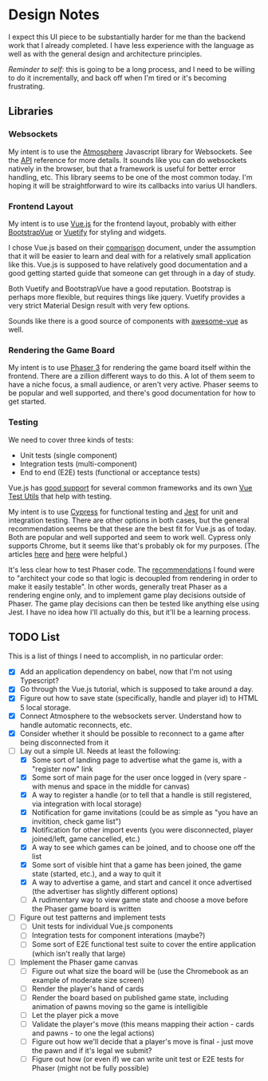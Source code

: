# Design Notes

I expect this UI piece to be substantially harder for me than the backend work
that I already completed.  I have less experience with the language as well as
with the general design and architecture principles.  

_Reminder to self:_ this is going to be a long process, and I need to be
willing to do it incrementally, and back off when I'm tired or it's becoming
frustrating.

## Libraries

### Websockets

My intent is to use the [Atmosphere](https://github.com/Atmosphere/atmosphere-javascript) Javascript
library for Websockets.  See the [API](https://github.com/Atmosphere/atmosphere/wiki/atmosphere.js-API)
reference for more details.  It sounds like you can do websockets natively in
the browser, but that a framework is useful for better error handling, etc.
This library seems to be one of the most common today.  I'm hoping it will be
straightforward to wire its callbacks into varius UI handlers.

### Frontend Layout

My intent is to use [Vue.js](https://vuejs.org/v2) for the frontend layout,
probably with either [BootstrapVue](https://bootstrap-vue.org/) or
[Vuetify](https://vuetifyjs.com/en/) for styling and widgets.  

I chose Vue.js based on their [comparison](https://vuejs.org/v2/guide/comparison.html) document, 
under the assumption that it will be easier to learn and deal with for a
relatively small application like this.  Vue.js is supposed to have relatively
good documentation and a good getting started guide that someone can get
through in a day of study.  

Both Vuetify and BootstrapVue have a good reputation.  Bootstrap is perhaps
more flexible, but requires things like jquery.  Vuetify provides a very strict
Material Design result with very few options.

Sounds like there is a good source of components with [awesome-vue](https://github.com/vuejs/awesome-vue#ui-components) as well.

### Rendering the Game Board

My intent is to use [Phaser 3](http://phaser.io/) for rendering the game board
itself within the frontend.  There are a zillion different ways to do this.  A
lot of them seem to have a niche focus, a small audience, or aren't very
active.  Phaser seems to be popular and well supported, and there's good
documentation for how to get started.

### Testing

We need to cover three kinds of tests:

- Unit tests (single component)
- Integration tests (multi-component)
- End to end (E2E) tests (functional or acceptance tests)

Vue.js has [good support](https://vuejs.org/v2/guide/unit-testing.html) for
several common frameworks and its own [Vue Test
Utils](https://vue-test-utils.vuejs.org/) that help with testing.  

My intent is to use [Cypress](https://www.cypress.io/) for functional testing
and [Jest](https://jestjs.io/en/) for unit and integration testing.  There are
other options in both cases, but the general recommendation seems be that these
are the best fit for Vue.js as of today.  Both are popular and well supported
and seem to work well.  Cypress only supports Chrome, but it seems like that's
probably ok for my purposes.  (The articles [here](https://www.monterail.com/blog/end-to-end-testing-with-cypress) and
[here](https://medium.com/welldone-software/an-overview-of-javascript-testing-7ce7298b9870) were helpful.)

It's less clear how to test Phaser code.  The [recommendations](https://phaser.discourse.group/t/unit-testing/2922) I found
were to "architect your code so that logic is decoupled from rendering in order
to make it easily testable".  In other words, generally treat Phaser as a
rendering engine only, and to implement game play decisions outside of Phaser.
The game play decisions can then be tested like anything else using Jest.  I
have no idea how I'll actually do this, but it'll be a learning process.

## TODO List

This is a list of things I need to accomplish, in no particular order:

- [x] Add an application dependency on babel, now that I'm not using Typescript?
- [x] Go through the Vue.js tutorial, which is supposed to take around a day.
- [x] Figure out how to save state (specifically, handle and player id) to HTML 5 local storage.
- [x] Connect Atmosphere to the websockets server.  Understand how to handle automatic reconnects, etc.
- [x] Consider whether it should be possible to reconnect to a game after being disconnected from it
- [ ] Lay out a simple UI.  Needs at least the following:
   - [x] Some sort of landing page to advertise what the game is, with a "register now" link
   - [x] Some sort of main page for the user once logged in (very spare - with menus and space in the middle for canvas)
   - [x] A way to register a handle (or to tell that a handle is still registered, via integration with local storage)
   - [x] Notification for game invitations (could be as simple as "you have an invitition, check game list")
   - [x] Notification for other import events (you were disconnected, player joined/left, game cancelled, etc.)
   - [x] A way to see which games can be joined, and to choose one off the list
   - [x] Some sort of visible hint that a game has been joined, the game state (started, etc.), and a way to quit it
   - [x] A way to advertise a game, and start and cancel it once advertised (the advertiser has slightly different options)
   - [ ] A rudimentary way to view game state and choose a move before the Phaser game board is written
- [ ] Figure out test patterns and implement tests
   - [ ] Unit tests for individual Vue.js components
   - [ ] Integration tests for component interations (maybe?) 
   - [ ] Some sort of E2E functional test suite to cover the entire application (which isn't really that large)
- [ ] Implement the Phaser game canvas
   - [ ] Figure out what size the board will be (use the Chromebook as an example of moderate size screen)
   - [ ] Render the player's hand of cards
   - [ ] Render the board based on published game state, including animation of pawns moving so the game is intelligible
   - [ ] Let the player pick a move
   - [ ] Validate the player's move (this means mapping their action - cards and pawns - to one the legal actions)
   - [ ] Figure out how we'll decide that a player's move is final - just move the pawn and if it's legal we submit?
   - [ ] Figure out how (or even if) we can write unit test or E2E tests for Phaser (might not be fully possible)
